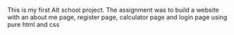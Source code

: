 This is my first Alt school project. The assignment was to build a website with an about me page, register page, calculator page and login page using pure html and css 

